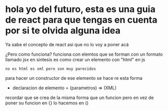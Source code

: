 # hola yo del futuro, esta es una guia de react para que tengas en cuenta por si te olvida alguna idea

Ya sabe el concepto de react asi que no lo voy a poner acá

¿Pero como funciona? funciona con elemtos que se forman con un formato llamado jsx
    en sintesis es como crear un elemento con "html" en js

    no es html es xml pero son muy parecidos

para hacer un constructor de ese elemento se hace re esta forma

- declaracion de elemento = (parametros) => (XML)

recordar que se crea de la misma forma que un funcion pero en vez de poner su funcion en {} lo hacemos en ()
